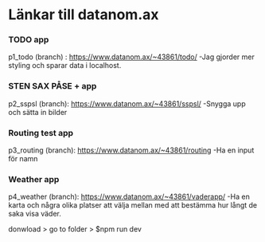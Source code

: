 # Länkar till datanom.ax

### TODO app
p1_todo (branch) : https://www.datanom.ax/~43861/todo/ 
-Jag gjorder mer styling och sparar data i localhost.
### STEN SAX PÅSE + app
p2_sspsl (branch): https://www.datanom.ax/~43861/sspsl/
-Snygga upp och sätta in bilder
### Routing test app
p3_routing (branch): https://www.datanom.ax/~43861/routing
-Ha en input för namn
### Weather app
p4_weather (branch): https://www.datanom.ax/~43861/vaderapp/
-Ha en karta och några olika platser att välja mellan med att bestämma hur långt de saka visa väder.

donwload > go to folder > $npm run dev
